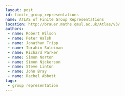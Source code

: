 ```yaml
---
layout: post
id: finite_group_representations
name: ATLAS of Finite Group Representations
location: http://brauer.maths.qmul.ac.uk/Atlas/v3/
authors:
 - name: Robert Wilson
 - name: Peter Walsh
 - name: Jonathan Tripp
 - name: Ibrahim Suleiman
 - name: Richard Parker
 - name: Simon Norton
 - name: Simon Nickerson
 - name: Steve Linton
 - name: John Bray
 - name: Rachel Abbott
tags:
 - group representation
---
```


